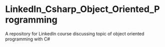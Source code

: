 # LinkedIn_Csharp_Object_Oriented_Programming
A repository for LinkedIn course discussing topic of object oriented programming with C#
